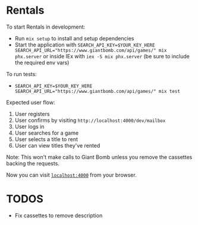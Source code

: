 # Rentals

To start Rentals in development:

* Run `mix setup` to install and setup dependencies
* Start the application with `SEARCH_API_KEY=$YOUR_KEY_HERE SEARCH_API_URL="https://www.giantbomb.com/api/games/" mix phx.server` or inside IEx with `iex -S mix phx.server` (be sure to include the required env vars)

To run tests:

* `SEARCH_API_KEY=$YOUR_KEY_HERE SEARCH_API_URL="https://www.giantbomb.com/api/games/" mix test`

Expected user flow:

1. User registers
2. User confirms by visiting `http://localhost:4000/dev/mailbox`
3. User logs in
4. User searches for a game
5. User selects a title to rent
6. User can view titles they've rented

Note: This won't make calls to Giant Bomb unless you remove the cassettes backing the requests.

Now you can visit [`localhost:4000`](http://localhost:4000) from your browser.

# TODOS

* Fix cassettes to remove description
